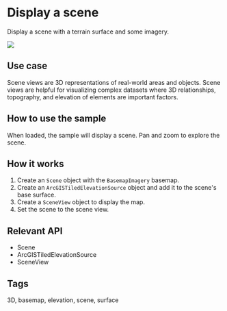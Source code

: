 # Display a scene

Display a scene with a terrain surface and some imagery.

![](screenshot.png)

## Use case

Scene views are 3D representations of real-world areas and objects. Scene views are helpful for visualizing complex datasets where 3D relationships, topography, and elevation of elements are important factors.

## How to use the sample

When loaded, the sample will display a scene. Pan and zoom to explore the scene.

## How it works

1. Create an `Scene` object with the `BasemapImagery` basemap.
2. Create an `ArcGISTiledElevationSource` object and add it to the scene's base surface.
3. Create a `SceneView` object to display the map.
4. Set the scene to the scene view.

## Relevant API

* Scene
* ArcGISTiledElevationSource
* SceneView

## Tags

3D, basemap, elevation, scene, surface
